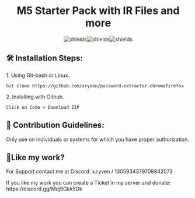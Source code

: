 <h1 align="center" id="title">M5 Starter Pack with IR Files and more</h1>

<p align="center"><img src="https://img.shields.io/badge/Second%20Project-green?style=flat-square" alt="shields"><img src="https://img.shields.io/badge/%20-gray?style=flat-square" alt="shields"><img src="https://img.shields.io/badge/Educational%20Purposes%20only-red?style=flat-square" alt="shields"></p>
<h2>🛠️ Installation Steps:</h2>

<p>1. Using Git-bash or Linux.</p>

```
Git clone https://github.com/xryven/password-extractor-chromefirefox
```

<p>2. Installing with Github.</p>

```
Click on Code > Download ZIP
```

<h2>🍰 Contribution Guidelines:</h2>
Only use on individuals or systems for which you have proper authorization.
<h2>💖Like my work?</h2>
For Support contact me at Discord: x.ryven / 1305934379708842073<p>If you like my work you can create a Ticket in my server and donate: https://discord.gg/Mdj9Gkk5Dk</p>
